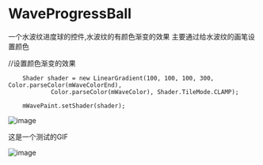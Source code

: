 # WaveProgressBall
一个水波纹进度球的控件,水波纹的有颜色渐变的效果
主要通过给水波纹的画笔设置颜色

 //设置颜色渐变的效果
 
        Shader shader = new LinearGradient(100, 100, 100, 300, Color.parseColor(mWaveColorEnd),
                Color.parseColor(mWaveColor), Shader.TileMode.CLAMP);

        mWavePaint.setShader(shader);


![image](https://github.com/kevin321happy/WaveProgressBall/blob/master/app/gif/%E6%B0%B4%E6%B3%A2%E7%BA%B9%E6%8E%A7%E4%BB%B6.gif)

这是一个测试的GIF

![image](https://github.com/kevin321happy/WaveProgressBall/blob/master/app/gif/test.gif)

